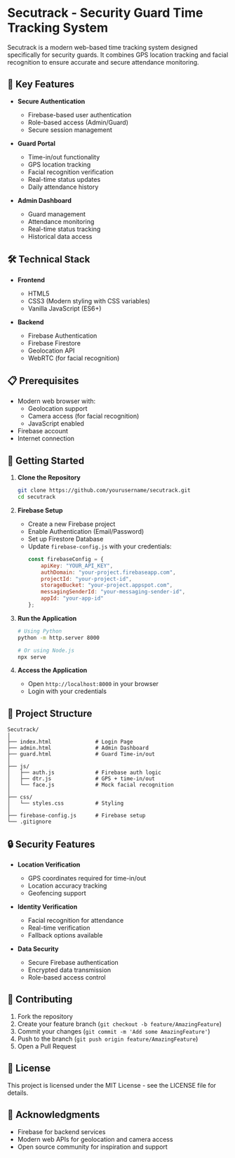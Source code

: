 # Secutrack - Security Guard Time Tracking System

Secutrack is a modern web-based time tracking system designed specifically for security guards. It combines GPS location tracking and facial recognition to ensure accurate and secure attendance monitoring.

## 🌟 Key Features

- **Secure Authentication**
  - Firebase-based user authentication
  - Role-based access (Admin/Guard)
  - Secure session management

- **Guard Portal**
  - Time-in/out functionality
  - GPS location tracking
  - Facial recognition verification
  - Real-time status updates
  - Daily attendance history

- **Admin Dashboard**
  - Guard management
  - Attendance monitoring
  - Real-time status tracking
  - Historical data access

## 🛠️ Technical Stack

- **Frontend**
  - HTML5
  - CSS3 (Modern styling with CSS variables)
  - Vanilla JavaScript (ES6+)

- **Backend**
  - Firebase Authentication
  - Firebase Firestore
  - Geolocation API
  - WebRTC (for facial recognition)

## 📋 Prerequisites

- Modern web browser with:
  - Geolocation support
  - Camera access (for facial recognition)
  - JavaScript enabled
- Firebase account
- Internet connection

## 🚀 Getting Started

1. **Clone the Repository**
   ```bash
   git clone https://github.com/yourusername/secutrack.git
   cd secutrack
   ```

2. **Firebase Setup**
   - Create a new Firebase project
   - Enable Authentication (Email/Password)
   - Set up Firestore Database
   - Update `firebase-config.js` with your credentials:
     ```javascript
     const firebaseConfig = {
         apiKey: "YOUR_API_KEY",
         authDomain: "your-project.firebaseapp.com",
         projectId: "your-project-id",
         storageBucket: "your-project.appspot.com",
         messagingSenderId: "your-messaging-sender-id",
         appId: "your-app-id"
     };
     ```

3. **Run the Application**
   ```bash
   # Using Python
   python -m http.server 8000

   # Or using Node.js
   npx serve
   ```

4. **Access the Application**
   - Open `http://localhost:8000` in your browser
   - Login with your credentials

## 📁 Project Structure

```
Secutrack/
│
├── index.html              # Login Page
├── admin.html              # Admin Dashboard
├── guard.html              # Guard Time-in/out
│
├── js/
│   ├── auth.js             # Firebase auth logic
│   ├── dtr.js              # GPS + time-in/out
│   └── face.js             # Mock facial recognition
│
├── css/
│   └── styles.css          # Styling
│
├── firebase-config.js      # Firebase setup
└── .gitignore
```

## 🔒 Security Features

- **Location Verification**
  - GPS coordinates required for time-in/out
  - Location accuracy tracking
  - Geofencing support

- **Identity Verification**
  - Facial recognition for attendance
  - Real-time verification
  - Fallback options available

- **Data Security**
  - Secure Firebase authentication
  - Encrypted data transmission
  - Role-based access control

## 🤝 Contributing

1. Fork the repository
2. Create your feature branch (`git checkout -b feature/AmazingFeature`)
3. Commit your changes (`git commit -m 'Add some AmazingFeature'`)
4. Push to the branch (`git push origin feature/AmazingFeature`)
5. Open a Pull Request

## 📝 License

This project is licensed under the MIT License - see the LICENSE file for details.

## 🙏 Acknowledgments

- Firebase for backend services
- Modern web APIs for geolocation and camera access
- Open source community for inspiration and support 